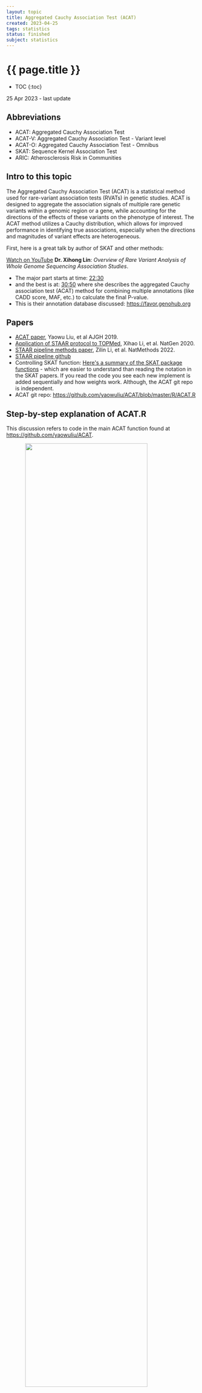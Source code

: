 ```yaml
---
layout: topic
title: Aggregated Cauchy Association Test (ACAT)
created: 2023-04-25
tags: statistics
status: finished
subject: statistics
---
```

{{ page.title }}
================
* TOC
{:toc}

<p class="meta">25 Apr 2023 - last update</p>


## Abbreviations

* ACAT: Aggregated Cauchy Association Test
* ACAT-V: Aggregated Cauchy Association Test - Variant level
* ACAT-O: Aggregated Cauchy Association Test - Omnibus
* SKAT: Sequence Kernel Association Test
* ARIC: Atherosclerosis Risk in Communities

## Intro to this topic

The Aggregated Cauchy Association Test (ACAT) is a statistical method used for rare-variant association tests (RVATs) in genetic studies. ACAT is designed to aggregate the association signals of multiple rare genetic variants within a genomic region or a gene, while accounting for the directions of the effects of these variants on the phenotype of interest. The ACAT method utilizes a Cauchy distribution, which allows for improved performance in identifying true associations, especially when the directions and magnitudes of variant effects are heterogeneous.

First, here is a great talk by author of SKAT and other methods:

[Watch on YouTube](https://www.youtube.com/watch?v=URGJIAdRTi0&pp=ygUbU2VxdWVuY2Uga2VybmFsIGFzc29jaWF0aW9u) 
**Dr. Xihong Lin**:
_Overview of Rare Variant Analysis of Whole Genome Sequencing Association Studies_.

* The major part starts at time: [22:30](https://youtu.be/URGJIAdRTi0?t=1344) 
* and the best is at: [30:50](https://youtu.be/URGJIAdRTi0?t=1850) where she describes the aggregated Cauchy association test (ACAT) method for combining multiple annotations (like CADD score, MAF, etc.) to calculate the final P-value.
* This is their annotation database discussed: <https://favor.genohub.org>

## Papers

* [ACAT paper](https://www.sciencedirect.com/science/article/pii/S0002929719300023?via%3Dihub), Yaowu Liu, et al AJGH 2019.
* [Application of STAAR protocol to TOPMed](https://www.nature.com/articles/s41588-020-0676-4), Xihao Li, et al. NatGen 2020.
* [STAAR pipeline methods paper](https://doi.org/10.1038/s41592-022-01640-x), Zilin Li, et al. NatMethods 2022.
* [STAAR pipeline github](https://github.com/xihaoli/STAARpipeline)
* Controlling SKAT function: [Here's a summary of the SKAT package functions](https://lawlessgenomics.com/topic/skat#skat-r-package-by-leelabsg) - which are easier to understand than reading the notation in the SKAT papers. If you read the code you see each new implement is added sequentially and how weights work. Although, the ACAT git repo is independent.
*  ACAT git repo: <https://github.com/yaowuliu/ACAT/blob/master/R/ACAT.R>

##  Step-by-step explanation of ACAT.R

This discussion refers to code in the main ACAT function found at <https://github.com/yaowuliu/ACAT>.

<img src="{{ site.baseurl }}{% link images/acat_fig_1.jpg %}" width="80%" style="display: block; margin: auto;">

**Figure 1.** Summary of the Proposed Methods ACAT, ACAT-V, and ACAT-O and the Relationship Among Them. From the ACAT paper

1. The R code defines several functions to perform the Aggregated Cauchy Association Test (ACAT) and the ACAT-V test.
	- `ACAT`: This function combines p-values using the Cauchy distribution.
	- `ACAT_V`: A set-based test that uses ACAT to combine the variant-level p-values.
	- `NULL_Model`: Computes model parameters and residuals for ACAT-V.
	- `Get.marginal.pval`: A helper function to calculate the marginal p-values for ACAT-V.
2. `ACAT` function
	- a. It accepts `Pvals` (p-values), `weights`, and an optional `is.check parameter` to validate the input.
	- b. Checks for NA, p-value range (0 to 1), and existence of both 0 and 1 p-values in the same column.
	- c. If weights are not provided, equal weights are used. Otherwise, user-supplied weights are validated and standardized.
	- d. The function calculates the Cauchy statistics and returns the ACAT p-value(s).
3. `ACAT_V` function
	- a. It accepts `G` (genotype matrix), `obj` (output object of `NULL_Model`), `weights.beta`, `weights`, and `mac.thresh`.
	- b. It checks for the validity of input weights.
	- c. Based on the `mac.thresh` value, it decides to use the Burden test, the Cauchy method, or a combination of both.
	- d. It calculates the final p-value and returns it.
4. `NULL_Model` function
	- a. It accepts `Y` (outcome phenotypes) and `Z` (covariates).
	- b. It determines if `Y` is continuous or binary.
	- c. It fits a linear regression model if `Y` is continuous and a logistic model if `Y` is binary.
	- d. It returns an object with model parameters and residuals.
5. `Get.marginal.pval` function
	- a. It accepts `G` (genotype matrix) and `obj` (output object of `NULL_Model`).
	- b. It checks the validity of the `obj` input.
	- c. It calculates the marginal p-values and returns them.

The Aggregated Cauchy Association Test (ACAT) is a powerful and computationally efficient method designed to improve the analysis of rare and low-frequency genetic variants in sequencing studies. Traditional set-based tests can experience power loss when only a small proportion of variants are causal, and their power can be sensitive to factors such as the number, effect sizes, and effect directions of causal variants, as well as weight choices.

ACAT addresses these issues by combining variant-level p-values to create a set-based test called ACAT-V. ACAT-V is particularly powerful when there are only a few causal variants in a set, making it a valuable tool for genetic analysis. Additionally, ACAT can be used to create an omnibus test called ACAT-O by combining different variant-set-level p-values. ACAT-O incorporates the strengths of multiple complementary set-based tests, such as the burden test, sequence kernel association test (SKAT), and ACAT-V.

By analyzing extensive simulated data and real-world data from the Atherosclerosis Risk in Communities (ARIC) study, it has been demonstrated that ACAT-V complements other tests like SKAT and the burden test. Furthermore, ACAT-O consistently delivers more robust and higher power than alternative tests, making it a valuable addition to the toolkit of researchers working with sequencing studies.


ACAT is designed to combine p-values from multiple variants or tests rather than combining annotation scores directly. If you have p-values associated with each of the 5 annotation columns (CADD_score, MAF, GnomAD_AF, REVEL_score, ClinVar_score) for a single variant, you could potentially use ACAT to combine these p-values to obtain a single combined p-value for that variant. However, it's essential to ensure that the p-values are valid and independent for ACAT to be effective. 

To do this see the STAAR framework for this.

<img src="{{ site.baseurl }}{% link images/acat_fig_2.png %}" width="80%" style="display: block; margin: auto;">

**Figure 2.** Slide from presentation of ACAT method.

## Applying STAAR-O for multiple annotation weights
In a separate page, I discuss the STAAR method. 
The following passages are included in both pages since they related.

In the STAAR Nature Methods paper, the section _Gene-centric analysis of the noncoding genome_ 
shows how the STAAR method can indeed be used to capitalize on the ACAT method to obtain a combined p-value from a set of annotations for a single variant. The STAAR framework incorporates multiple functional annotation scores into the RVATs (rare-variant association tests) to increase the power of association analysis. In this context, it uses the STAAR-O test, an omnibus test that aggregates annotation-weighted burden test, SKAT, and ACAT-V within the STAAR framework.

By incorporating multiple functional annotation scores, such as CADD, LINSIGHT, FATHMM-XF, and annotation principal components (aPCs), the STAAR method enhances the ability to detect associations between variants and traits of interest. Therefore, the STAAR framework can be used to leverage the strengths of the ACAT method and obtain a combined p-value from a set of annotations for a single variant or a set of variants.

## Non-gene-centric analysis using dynamic windows with SCANG-STAAR

The SCANG-STAAR method is an improvement over the fixed-size sliding window RVAT in the STAAR framework. It proposes a dynamic window-based approach called SCANG-STAAR, which extends the SCANG procedure by incorporating multidimensional functional annotations. This method allows for flexible detection of locations and sizes of signal windows across the genome, as the locations of regions associated with a disease or trait are often unknown in advance, and their sizes may vary across the genome. Using a prespecified fixed-size sliding window for RVAT can lead to power loss if the prespecified window sizes do not align with the true locations of the signals.

The SCANG-STAAR method has two main procedures: SCANG-STAAR-S and SCANG-STAAR-B. SCANG-STAAR-S extends the SCANG-SKAT (SCANG-S) procedure by calculating the STAAR-SKAT (STAAR-S) p-value in each overlapping window by incorporating multiple variant functional annotations, instead of using just the MAF-weight-based SKAT p-value. SCANG-STAAR-B is based on the STAAR-Burden p-value. SCANG-STAAR-S has two advantages over SCANG-STAAR-B in detecting noncoding associations using dynamic windows: first, the effects of causal variants in a neighborhood in the noncoding genome tend to be in different directions, especially in intergenic regions; second, due to the different correlation structures of the two test statistics for overlapping windows, the genome-wide significance threshold of SCANG-STAAR-B is lower than that of SCANG-STAAR-S.

SCANG-STAAR also provides the SCANG-STAAR-O procedure, based on an omnibus p-value of SCANG-STAAR-S and SCANG-STAAR-B calculated by the ACAT method. However, unlike STAAR-O, the ACAT-V test is not incorporated into the omnibus test because it is designed for sparse alternatives, and as a result, it tends to detect the region with the smallest size that contains the most significant variant in the dynamic window procedure.

<img src="{{ site.baseurl }}{% link images/acat_fig_3.png %}" width="80%" style="display: block; margin: auto;">

**Figure 3.** Slide from presentation of ACAT application in STAAR.

## Multi-weight annotation analysis

The STAAR framework can be used to combine the p-values associated with each of the 5 annotation columns (CADD_score, MAF, GnomAD_AF, REVEL_score, ClinVar_score) for a single variant. STAAR incorporates multiple functional annotation scores as weights when constructing its statistics, making it suitable for combining p-values from different annotation columns to obtain a single combined p-value for that variant.

## Main equations for ACAT

1. ACAT test statistic:

$$
T_{ACAT} = \sum_{i=1}^{k} w_i \tan{[(0.5 - p_i)\pi]}
$$

where $$p_i$$ are the p-values, and $$w_i$$ are non-negative weights.

2. P-value calculation for the ACAT test statistic:

$$
p \text{-value} \approx 1 - \frac{1}{2} + \frac{\arctan{(T_{ACAT} / w)}}{\pi}
$$

where $$w = \sum_{i=1}^{k} w_i$$.

1. ACAT is a general and flexible method of combining p-values, which can represent the statistical significance of different kinds of genetic variations in sequencing studies.
2. ACAT only aggregates p-values, so one can automatically control cryptic relatedness and/or population stratification by fitting appropriate models from which p-values are calculated through methods such as principal-component analysis or mixed models.
3. The null distribution of the test statistic $$T_{ACAT}$$ can be well approximated by a Cauchy distribution without the need for estimating and accounting for the correlation among p-values.
4. Calculating the p-value of ACAT requires almost negligible computation and is extremely fast.
5. The approximation is particularly accurate when ACAT has a very small p-value, which is useful in sequencing studies because only very small p-values can pass the stringent genome-wide significance threshold and are of particular interest.

## tan and $$\pi$$ 

In the ACAT method, the "tan" and "π" functions are used to transform the p-values in such a way that they follow a standard Cauchy distribution under the null hypothesis. 
This transformation is essential to the ACAT method because it allows for an efficient and accurate combination of p-values, even when they are correlated.

The reason for using the tangent function ("tan") specifically is because of its connection to the Cauchy distribution. 
The Cauchy distribution has some unique properties, such as having a heavy tail, which make it suitable for handling correlated p-values in this context. 
The transformation function used in the ACAT method, given by $$tan((0.5 - p_i) \pi)$$, ensures that if the p-value $$p_i$$ is from the null distribution, the transformed value will follow a standard Cauchy distribution.

The constant $$\pi$$ (Pi) is used in the formula because it is a natural component of the tangent function. 
In the context of the ACAT method,  $$\pi$$ is used to scale the input of the tangent function, which is necessary to map the range of p-values (0 to 1) to the entire domain of the tangent function. 
This ensures that the transformed values will follow the desired Cauchy distribution.

Therefore, the "tan" and $$\pi$$ functions in the ACAT method are used to transform p-values so that they follow a standard Cauchy distribution under the null hypothesis, which allows for an efficient and accurate combination of correlated p-values.

## Original R code from yaowuliu

This code is the main ACAT function found at 
<https://github.com/yaowuliu/ACAT>

```R

#'
#' Aggregated Cauchy Assocaition Test
#'
#' A p-value combination method using the Cauchy distribution.
#'
#'
#'
#' @param weights a numeric vector/matrix of non-negative weights for the combined p-values. When it is NULL, the equal weights are used.
#' @param Pvals a numeric vector/matrix of p-values. When it is a matrix, each column of p-values is combined by ACAT.
#' @param is.check logical. Should the validity of \emph{Pvals} (and \emph{weights}) be checked? When the size of \emph{Pvals} is large and one knows \emph{Pvals} is valid, then the checking part can be skipped to save memory.
#' @return The p-value(s) of ACAT.
#' @author Yaowu Liu
#' @examples p.values<-c(2e-02,4e-04,0.2,0.1,0.8);ACAT(Pvals=p.values)
#' @examples ACAT(matrix(runif(1000),ncol=10))
#' @references Liu, Y., & Xie, J. (2019). Cauchy combination test: a powerful test with analytic p-value calculation
#' under arbitrary dependency structures. \emph{Journal of American Statistical Association},115(529), 393-402. (\href{https://amstat.tandfonline.com/doi/abs/10.1080/01621459.2018.1554485}{pub})
#' @export
ACAT<-function(Pvals,weights=NULL,is.check=TRUE){
    Pvals<-as.matrix(Pvals)
    if (is.check){
        #### check if there is NA
        if (sum(is.na(Pvals))>0){
            stop("Cannot have NAs in the p-values!")
        }
        #### check if Pvals are between 0 and 1
        if ((sum(Pvals<0)+sum(Pvals>1))>0){
            stop("P-values must be between 0 and 1!")
        }
        #### check if there are pvals that are either exactly 0 or 1.
        is.zero<-(colSums(Pvals==0)>=1)
        is.one<-(colSums(Pvals==1)>=1)
        if (sum((is.zero+is.one)==2)>0){
            stop("Cannot have both 0 and 1 p-values in the same column!")
        }

        if (sum(is.zero)>0){
            warning("There are p-values that are exactly 0!")
        }
        if (sum(is.one)>0){
            warning("There are p-values that are exactly 1!")
        }

    }
    #### Default: equal weights. If not, check the validity of the user supplied weights and standadize them.
    if (is.null(weights)){
        is.weights.null<-TRUE
    }else{
        is.weights.null<-FALSE
        weights<-as.matrix(weights)
        if (sum(dim(weights)!=dim(Pvals))>0){
            stop("The dimensions of weights and Pvals must be the same!")
        }else if (is.check & (sum(weights<0)>0)){
            stop("All the weights must be nonnegative!")
        }else{
            w.sum<-colSums(weights)
            if (sum(w.sum<=0)>0){
                stop("At least one weight should be positive in each column!")
            }else{
                for (j in 1:ncol(weights)){
                    weights[,j]<-weights[,j]/w.sum[j]
                }
            }
        }

    }

    #### check if there are very small non-zero p values and calcuate the cauchy statistics
    is.small<-(Pvals<1e-15)
    if (is.weights.null){
         Pvals[!is.small]<-tan((0.5-Pvals[!is.small])*pi)
         Pvals[is.small]<-1/Pvals[is.small]/pi
         cct.stat<-colMeans(Pvals)
    }else{
         Pvals[!is.small]<-weights[!is.small]*tan((0.5-Pvals[!is.small])*pi)
         Pvals[is.small]<-(weights[is.small]/Pvals[is.small])/pi
         cct.stat<-colSums(Pvals)
    }
    #### return the ACAT p value(s).
    pval<-pcauchy(cct.stat,lower.tail = F)
    return(pval)
}

#'
#' A set-based test that uses ACAT to combine the variant-level p-values.
#'
#'
#' @param G a numeric matrix or dgCMatrix with each row as a different individual and each column as a separate gene/snp. Each genotype should be coded as 0, 1, 2.
#' @param obj an output object of the \code{\link{NULL_Model}} function.
#' @param weights.beta a numeric vector of parameters for the beta weights for the weighted kernels. If you want to use your own weights, please use the “weights” parameter. It will be ignored if “weights” parameter is not null.
#' @param weights a numeric vector of weights for the SNP p-values. When it is NULL, the beta weight with the “weights.beta” parameter is used.
#' @param mac.thresh a threshold of the minor allele count (MAC). The Burden test will be used to aggregate the SNPs with MAC less than this thrshold.
#' @return The p-value of ACAT-V.
#' @details The Burden test is first used to aggregate very rare variants with Minor Allele Count (MAC) < \emph{mac.thresh} (e.g., 10), and a Burden p-value is obtained. For each of the variants with MAC >= \emph{mac.thresh}, a variant-level p-value is calculated. Then, ACAT is used to combine the variant-level p-values and the Burden test p-value of very rare variants.
#'
#' If \emph{weights.beta} is used, then the weight for the Burden test p-value is demetermined by the average Minor Allele Frequency (MAF) of the variants with MAC < \emph{mac.thresh}; if the user-specified \emph{weights} is used, then the weight for the Burden test p-value is the average of \emph{weights} of the variants with MAC < \emph{mac.thresh}.
#'
#' Note that the \emph{weights} here are for the SNP p-vlaues. In SKAT, the weights are for the SNP score test statistics. To transfrom the SKAT weights to the \emph{weights} here, one can use the formula that \emph{weights} = (skat_weights)^2*MAF*(1-MAF).
#'
#' @author Yaowu Liu
#' @references Liu, Y., et al. (2019). ACAT: A fast and powerful p value combination
#' method for rare-variant analysis in sequencing studies.
#' \emph{American Journal of Humann Genetics 104}(3), 410-421.
#' (\href{https://www.sciencedirect.com/science/article/pii/S0002929719300023}{pub})
#' @examples  library(Matrix)
#' @examples  data(Geno)
#' @examples  G<-Geno[,1:100] # Geno is a dgCMatrix of genotypes
#' @examples  Y<-rnorm(nrow(G)); Z<-matrix(rnorm(nrow(G)*4),ncol=4)
#' @examples  obj<-NULL_Model(Y,Z)
#' @examples  ACAT_V(G,obj)
#' @export
ACAT_V<-function(G,obj,weights.beta=c(1,25),weights=NULL,mac.thresh=10){
    ### check weights
    if (!is.null(weights) && length(weights)!=ncol(G)){
        stop("The length of weights must equal to the number of variants!")
    }

    mac<-Matrix::colSums(G)
    ### remove SNPs with mac=0
    if (sum(mac==0)>0){
        G<-G[,mac>0,drop=FALSE]
        weights<-weights[mac>0]
        mac<-mac[mac>0]
        if (length(mac)==0){
            stop("The genotype matrix do not have non-zero element!")
        }
    }
    ### p and n
    p<-length(mac)
    n<-nrow(G)
    ###

    if (sum(mac>mac.thresh)==0){  ## only Burden
        pval<-Burden(G,obj, weights.beta = weights.beta, weights = weights)
    }else if (sum(mac<=mac.thresh)==0){ ## only cauchy method
        if (is.null(weights)){
            MAF<-mac/(2*n)
            W<-(dbeta(MAF,weights.beta[1],weights.beta[2])/dbeta(MAF,0.5,0.5))^2
        }else{
            W<-weights
        }

        Mpvals<-Get.marginal.pval(G,obj)
        pval<-ACAT(Mpvals,W)
    }else{  ## Burden + Cauchy method
        is.very.rare<-mac<=mac.thresh
        weights.sparse<-weights[is.very.rare]
        weights.dense<-weights[!is.very.rare]
        pval.dense<-Burden(G[,is.very.rare,drop=FALSE],obj, weights.beta = weights.beta, weights = weights.sparse)

        Mpvals<-Get.marginal.pval(G[,!is.very.rare,drop=FALSE],obj)

        Mpvals<-c(Mpvals,pval.dense)
        if (is.null(weights)){
            MAF<-mac/(2*n)
            mafs<-c(MAF[!is.very.rare],mean(MAF[is.very.rare])) ## maf for p-values
            W<-(dbeta(mafs,weights.beta[1],weights.beta[2])/dbeta(mafs,0.5,0.5))^2
        }else{
            W<-c(weights.dense,mean(weights.sparse))
        }


        is.keep<-rep(T,length(Mpvals))
        is.keep[which(Mpvals==1)]<-F  ## remove p-values of 1.
        pval<-ACAT(Mpvals[is.keep],W[is.keep])
    }
    return(pval)
}

#'
#'
#' Get parameters and residuals from the NULL model
#'
#' Compute model parameters and residuals for ACAT-V
#'
#'
#' @param Y a numeric vector of outcome phenotypes.
#' @param Z a numeric matrix of covariates. Z must be full-rank. Do not include intercept in Z. The intercept will be added automatically.
#' @return This function returns an object that has model parameters and residuals of the NULL model of no association between genetic variables and outcome phenotypes. After obtaining it, please use \code{\link{ACAT_V}} function to conduct the association test.
#' @details \emph{Y} could only be continuous or binary. If \emph{Y} is continuous, a linear regression model is fitted. If \emph{Y} is binary, it must be coded as 0,1 and a logistic model is fitted.
#' @author Yaowu Liu
#' @examples  Y<-rnorm(10000)
#' @examples  Z<-matrix(rnorm(10000*4),ncol=4)
#' @examples  obj<-NULL_Model(Y,Z)
#' @export
NULL_Model<-function(Y,Z=NULL){
    n<-length(Y)
    #### check the type of Y
    if ((sum(Y==0)+sum(Y==1))==n){
        out_type<-"D"
    }else{
        out_type<-"C"
    }
    #### Add intercept
    Z.tilde<-cbind(rep(1,length(Y)),Z)
    if (out_type=="C"){
        #### estimate of sigma square
        Z.med<-Z.tilde%*%solve(chol(t(Z.tilde)%*%Z.tilde))   ## Z.med%*%t(Z.med) is the projection matrix of Z.tilde
        Y.res<-as.vector(Y-(Y%*%Z.med)%*%t(Z.med))
        sigma2<-sum(Y.res^2)/(n-ncol(Z.med))
        #### output
        res<-list()
        res[["out_type"]]<-out_type
        res[["Z.med"]]<-Z.med
        res[["Y.res"]]<-Y.res
        res[["sigma2"]]<-sigma2
    }else if (out_type=="D"){
        #### fit null model
        g<-glm(Y~0+Z.tilde,family = "binomial")
        prob.est<-g[["fitted.values"]]
        #### unstandarized residuals
        Y.res<-(Y-prob.est)
        ### Sigma when rho=0
        sigma2.Y<-prob.est*(1-prob.est)  ### variance of each Y_i
        ### output
        res<-list()
        res[["out_type"]]<-out_type
        res[["Z.tilde"]]<-Z.tilde
        res[["Y.res"]]<-Y.res
        res[["sigma2.Y"]]<-sigma2.Y
    }
    return(res)
}




Get.marginal.pval<-function(G,obj){
    ### check obj
    if (names(obj)[1]!="out_type"){
        stop("obj is not calculated from MOAT_NULL_MODEL!")
    }else{
        out_type<-obj[["out_type"]]
        if (out_type=="C"){
            if (!all.equal(names(obj)[2:length(obj)],c("Z.med","Y.res","sigma2"))){
                stop("obj is not calculated from MOAT_NULL_MODEL!")
            }else{
                Z.med<-obj[["Z.med"]]
                Y.res<-obj[["Y.res"]]
                n<-length(Y.res)
                SST<-obj[["sigma2"]]*(n-ncol(Z.med))
            }
        }else if (out_type=="D"){
            if (!all.equal(names(obj)[2:length(obj)],c("Z.tilde","Y.res","sigma2.Y"))){
                stop("obj is not calculated from MOAT_NULL_MODEL!")
            }else{
                Z.tilde<-obj[["Z.tilde"]]
                Y.res<-obj[["Y.res"]]
                sigma2.Y<-obj[["sigma2.Y"]]
                n<-length(Y.res)
            }
        }
    }

    if (class(G)!="matrix" && class(G)!="dgCMatrix"){
        stop("The class of G must be matrix or dgCMatrix!")
    }

    if (out_type=="C"){
        G_tX.med<-as.matrix(Matrix::crossprod(Z.med,G))
        ### Sigma^2 of G
        Sigma2.G<-Matrix::colSums(G^2)-Matrix::colSums(G_tX.med^2)
        SSR<-as.vector((Y.res%*%G)^2/Sigma2.G)
        SSR[Sigma2.G<=0]<-0
        df.2<-n-1-ncol(Z.med)
        t.stat<-suppressWarnings(sqrt(SSR/((SST-SSR)/df.2)))
        marginal.pvals<-2*pt(t.stat,(n-1-ncol(Z.med)),lower.tail = FALSE)
    }else if (out_type=="D"){
        Z.stat0<-as.vector(Y.res%*%G)
        ### Sigma when rho=0
        tG_X.tilde_sigma2<-as.matrix(Matrix::crossprod(G,Z.tilde*sigma2.Y))
        Sigma2.G<-Matrix::colSums(G^2*sigma2.Y)-diag(tG_X.tilde_sigma2%*%solve(t(Z.tilde)%*%(Z.tilde*sigma2.Y))%*%t(tG_X.tilde_sigma2))
        marginal.pvals<-2*pnorm(abs(Z.stat0)/sqrt(Sigma2.G),lower.tail = FALSE)
    }

    return(marginal.pvals)
}


Burden<-function(G,obj,kernel="linear.weighted",weights.beta=c(1,25),weights=NULL){
    ### check obj
    if (names(obj)[1]!="out_type"){
        stop("obj is not calculated from NULL_MODEL!")
    }else{
        out_type<-obj[["out_type"]]
        if (out_type=="C"){
            if (!all.equal(names(obj)[2:length(obj)],c("Z.med","Y.res","sigma2"))){
                stop("obj is not calculated from NULL_MODEL!")
            }else{
                Z.med<-obj[["Z.med"]]
                Y.res<-obj[["Y.res"]]/sqrt(obj[["sigma2"]])  ## rescaled residules
                n<-length(Y.res)
            }
        }else if (out_type=="D"){
            if (!all.equal(names(obj)[2:length(obj)],c("Z.tilde","Y.res","sigma2.Y"))){
                stop("obj is not calculated from NULL_MODEL!")
            }else{
                Z.tilde<-obj[["Z.tilde"]]
                Y.res<-obj[["Y.res"]]
                sigma2.Y<-obj[["sigma2.Y"]]
                n<-length(Y.res)
            }
        }
    }
    ### MAF
    MAF<-Matrix::colSums(G)/(2*dim(G)[1])
    p<-length(MAF)
    #### weights
    if (kernel=="linear.weighted"){
        if (is.null(weights)){
            W<-dbeta(MAF,weights.beta[1],weights.beta[2])
        }else{
            if (length(weights)==p){
                W<-weights
            }else{
                stop("The length of weights must equal to the number of variants!")
            }
        }

    }else if (kernel=="linear"){
        W<-rep(1,p)
    }else{
        stop("The kernel name is not valid!")
    }

    ###### if G is sparse or not
    if (class(G)=="matrix" || class(G)=="dgCMatrix"){
        if (out_type=="C"){
            Z.stat.sum<-as.vector((Y.res%*%G)%*%W)
            Gw<-G%*%W
            sigma.z<-sqrt(sum(Gw^2)-sum((t(Z.med)%*%(Gw))^2))
        }else if (out_type=="D"){
            Z.stat.sum<-as.vector((Y.res%*%G)%*%W)
            Gw<-as.vector(G%*%W)
            sigma.z<-sum(Gw^2*sigma2.Y)-((Gw*sigma2.Y)%*%Z.tilde)%*%solve(t(Z.tilde)%*%(Z.tilde*sigma2.Y))%*%t((Gw*sigma2.Y)%*%Z.tilde)
            sigma.z<-as.vector(sqrt(sigma.z))
        }
    }else{
        stop("The class of G must be matrix or dgCMatrix!")
    }

    V<-Z.stat.sum/sigma.z
    Q<-V^2   ## Q test statistic
    pval<-1-pchisq(Q,df=1)
    return(pval)
}
```
